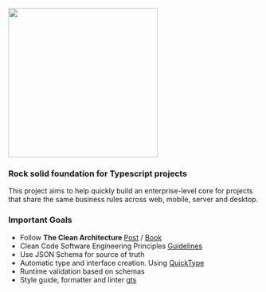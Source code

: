 <!-- markdownlint-disable MD033 -->

<p align="left">
    <img src="https://raw.githubusercontent.com/conceptainc/rockts/master/logo.png" width="300px"/>
</p>

### Rock solid foundation for Typescript projects

This project aims to help quickly build an enterprise-level core for projects that share the same business rules across web, mobile, server and desktop.

### Important Goals

- Follow **The Clean Architecture** [Post](https://blog.cleancoder.com/uncle-bob/2012/08/13/the-clean-architecture.html) / [Book](https://www.amazon.com/Clean-Architecture-Craftsmans-Software-Structure/dp/0134494164)
- Clean Code Software Engineering Principles [Guidelines](https://github.com/ryanmcdermott/clean-code-javascript)
- Use JSON Schema for source of truth
- Automatic type and interface creation. Using [QuickType](https://github.com/quicktype/quicktype)
- Runtime validation based on schemas
- Style guide, formatter and linter [gts](https://github.com/google/gts)
